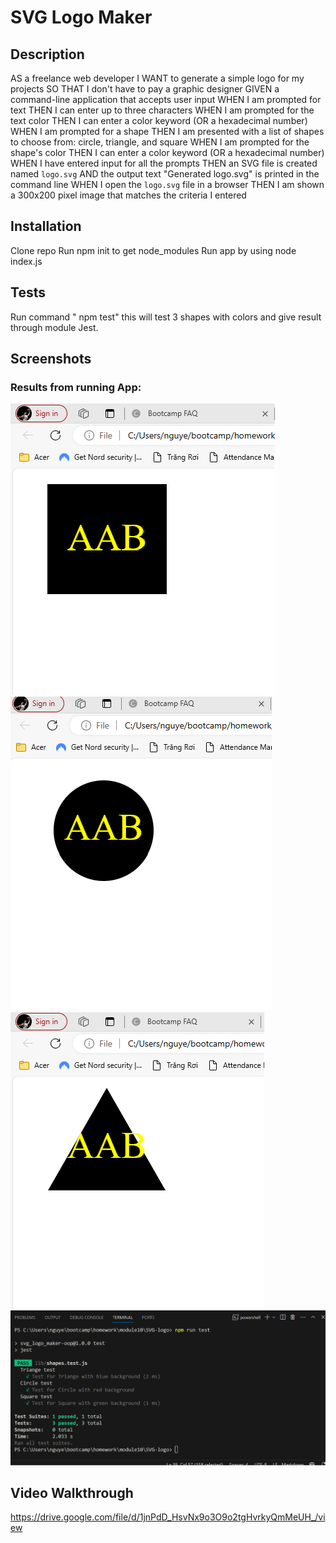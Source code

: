 # SVG Logo Maker

## Description

AS a freelance web developer
I WANT to generate a simple logo for my projects
SO THAT I don't have to pay a graphic designer
GIVEN a command-line application that accepts user input
WHEN I am prompted for text
THEN I can enter up to three characters
WHEN I am prompted for the text color
THEN I can enter a color keyword (OR a hexadecimal number)
WHEN I am prompted for a shape
THEN I am presented with a list of shapes to choose from: circle, triangle, and square
WHEN I am prompted for the shape's color
THEN I can enter a color keyword (OR a hexadecimal number)
WHEN I have entered input for all the prompts
THEN an SVG file is created named `logo.svg`
AND the output text "Generated logo.svg" is printed in the command line
WHEN I open the `logo.svg` file in a browser
THEN I am shown a 300x200 pixel image that matches the criteria I entered

## Installation

Clone repo
Run npm init to get node_modules
Run app by using node index.js

## Tests

Run command " npm test" this will test 3 shapes with colors and give result through module Jest.

## Screenshots
### Results from running App: 
![square](examples/square.png)
![Circle](examples/Circle.png)
![Triangle](examples/Triangle.png)
![Test](examples/test.png)
## Video Walkthrough

https://drive.google.com/file/d/1jnPdD_HsvNx9o3O9o2tgHvrkyQmMeUH_/view
